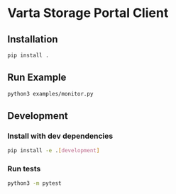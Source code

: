 # Varta Storage Portal Client

## Installation

```bash
pip install .
```

## Run Example

```bash
python3 examples/monitor.py
```

## Development

### Install with dev dependencies

```bash
pip install -e .[development]
```

### Run tests

```bash
python3 -m pytest
```
